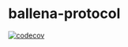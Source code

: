 # ballena-protocol

[![codecov](https://codecov.io/gh/ballena-io/ballena-protocol/branch/master/graph/badge.svg?token=zmQsGQ5KVQ)](https://codecov.io/gh/ballena-io/ballena-protocol)
